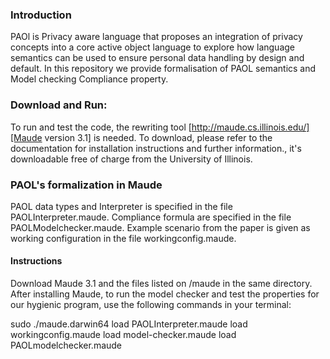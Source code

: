 ### Introduction

PAOl is Privacy aware language that proposes an integration of privacy concepts into a core active object language to explore how language semantics can be used to ensure personal data handling by design and default. In this repository we provide formalisation  of PAOL semantics and Model checking Compliance property. 

### Download and Run:

To run and test the code, the rewriting tool [http://maude.cs.illinois.edu/][Maude version 3.1] is needed. To download, please refer to the documentation for installation instructions and further information., it's downloadable free of charge from the University of Illinois.



### PAOL's formalization in Maude

PAOL data types and Interpreter is specified in the file PAOLInterpreter.maude. Compliance formula are specified in the file PAOLModelchecker.maude. Example scenario from the paper is given as working configuration in the file workingconfig.maude.

#### Instructions

Download Maude 3.1 and the files listed on /maude in the same directory. After installing Maude, to run the model checker and test the properties for our hygienic program, use the following commands in your terminal:

sudo ./maude.darwin64
load PAOLInterpreter.maude
load workingconfig.maude
load model-checker.maude
load PAOLmodelchecker.maude
